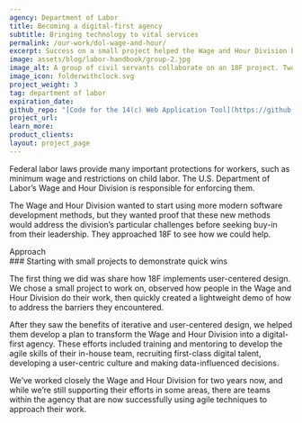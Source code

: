 ```yaml
---
agency: Department of Labor
title: Becoming a digital-first agency
subtitle: Bringing technology to vital services
permalink: /our-work/dol-wage-and-hour/
excerpt: Success on a small project helped the Wage and Hour Division begin transforming into a digital-first agency.
image: assets/blog/labor-handbook/group-2.jpg
image_alt: A group of civil servants collaborate on an 18F project. Two 18F colleagues work side-by-side across from product owners and investigators from the Department of Labor. The table is covered in laptops, notebooks, and coffee cups. Windows around the conference room have progress boards and sticky notes for the current 2-week sprint.
image_icon: folderwithclock.svg
project_weight: 3
tag: department of labor
expiration_date:
github_repo: "[Code for the 14(c) Web Application Tool](https://github.com/18F/dol-whd-14c)"
project_url:
learn_more:
product_clients:
layout: project_page
---
```


Federal labor laws provide many important protections for workers, such
as minimum wage and restrictions on child labor. The U.S. Department of
Labor’s Wage and Hour Division is responsible for enforcing them.

The Wage and Hour Division wanted to start using more modern software
development methods, but they wanted proof that these new methods would
address the division’s particular challenges before seeking buy-in from
their leadership. They approached 18F to see how we could help.

<div class="case-study-preheader margin-top-6">Approach</div>
### Starting with small projects to demonstrate quick wins

The first thing we did was share how 18F implements user-centered
design. We chose a small project to work on, observed how people in the
Wage and Hour Division do their work, then quickly created a lightweight
demo of how to address the barriers they encountered.

After they saw the benefits of iterative and user-centered design, we
helped them develop a plan to transform the Wage and Hour Division into
a digital-first agency. These efforts included training and mentoring to
develop the agile skills of their in-house team, recruiting first-class
digital talent, developing a user-centric culture and making
data-influenced decisions.

We’ve worked closely the Wage and Hour Division for two years now, and
while we’re still supporting their efforts in some areas, there are
teams within the agency that are now successfully using agile techniques
to approach their work.
